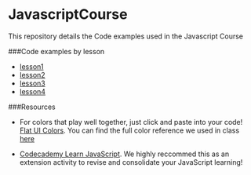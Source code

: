 # JavascriptCourse
This repository details the Code examples used in the Javascript Course

###Code examples by lesson

- [lesson1](lesson1.md)
- [lesson2](lesson2.md)
- [lesson3](lesson3.md)
- [lesson4](lesson4.md)

###Resources

- For colors that play well together, just click and paste into your code! [Flat UI Colors](https://flatuicolors.com/). You can find the full color reference we used in class [here](https://en.wikipedia.org/wiki/Web_colors#HTML_color_names)

- [Codecademy Learn JavaScript](https://www.codecademy.com/learn/learn-javascript). We highly reccommed this as an extension activity to revise and consolidate your JavaScript learning!
